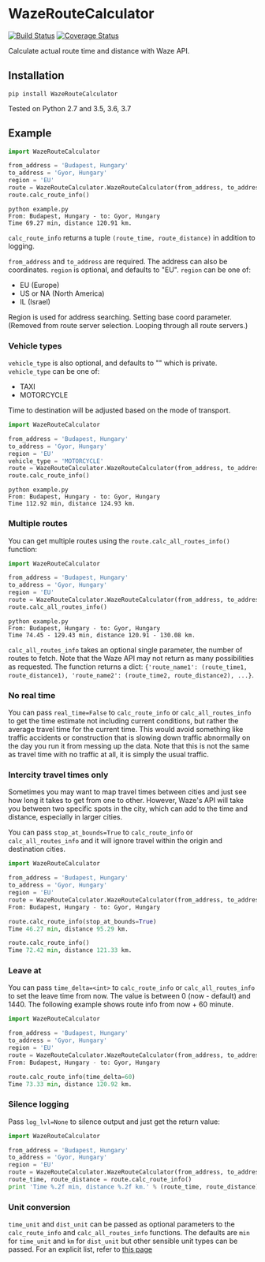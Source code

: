 # WazeRouteCalculator

[![Build Status](https://travis-ci.org/kovacsbalu/WazeRouteCalculator.svg?branch=master)](https://travis-ci.org/kovacsbalu/WazeRouteCalculator)
[![Coverage Status](https://coveralls.io/repos/github/kovacsbalu/WazeRouteCalculator/badge.svg?branch=master)](https://coveralls.io/github/kovacsbalu/WazeRouteCalculator?branch=master)

Calculate actual route time and distance with Waze API.

## Installation

```
pip install WazeRouteCalculator
```

Tested on Python 2.7 and 3.5, 3.6, 3.7

## Example

```python
import WazeRouteCalculator

from_address = 'Budapest, Hungary'
to_address = 'Gyor, Hungary'
region = 'EU'
route = WazeRouteCalculator.WazeRouteCalculator(from_address, to_address, region)
route.calc_route_info()
```

```
python example.py
From: Budapest, Hungary - to: Gyor, Hungary
Time 69.27 min, distance 120.91 km.
```

`calc_route_info` returns a tuple `(route_time, route_distance)` in addition to logging.

`from_address` and `to_address` are required. The address can also be coordinates.
`region` is optional, and defaults to "EU". `region` can be one of:

- EU (Europe)
- US or NA (North America)
- IL (Israel)

Region is used for address searching. Setting base coord parameter.
(Removed from route server selection. Looping through all route servers.)

### Vehicle types

`vehicle_type` is also optional, and defaults to "" which is private. `vehicle_type` can be one of:

- TAXI
- MOTORCYCLE

Time to destination will be adjusted based on the mode of transport.

```python
import WazeRouteCalculator

from_address = 'Budapest, Hungary'
to_address = 'Gyor, Hungary'
region = 'EU'
vehicle_type = 'MOTORCYCLE'
route = WazeRouteCalculator.WazeRouteCalculator(from_address, to_address, region, vehicle_type)
route.calc_route_info()
```

```
python example.py
From: Budapest, Hungary - to: Gyor, Hungary
Time 112.92 min, distance 124.93 km.
```

### Multiple routes

You can get multiple routes using the `route.calc_all_routes_info()` function:

```python
import WazeRouteCalculator

from_address = 'Budapest, Hungary'
to_address = 'Gyor, Hungary'
region = 'EU'
route = WazeRouteCalculator.WazeRouteCalculator(from_address, to_address, region)
route.calc_all_routes_info()
```

```
python example.py
From: Budapest, Hungary - to: Gyor, Hungary
Time 74.45 - 129.43 min, distance 120.91 - 130.08 km.
```

`calc_all_routes_info` takes an optional single parameter, the number of routes to fetch. Note that the Waze API may not return as many possibilities as requested. The function returns a dict: `{'route_name1': (route_time1, route_distance1), 'route_name2': (route_time2, route_distance2), ...}`.

### No real time

You can pass `real_time=False` to `calc_route_info` or `calc_all_routes_info` to get the time estimate not including current conditions, but rather the average travel time for the current time. This would avoid something like traffic accidents or construction that is slowing down traffic abnormally on the day you run it from messing up the data. Note that this is not the same as travel time with no traffic at all, it is simply the usual traffic.

### Intercity travel times only

Sometimes you may want to map travel times between cities and just see how long it takes to get from one to other. However, Waze's API will take you between two specific spots in the city, which can add to the time and distance, especially in larger cities.

You can pass `stop_at_bounds=True` to `calc_route_info` or `calc_all_routes_info` and it will ignore travel within the origin and destination cities.

```python
import WazeRouteCalculator

from_address = 'Budapest, Hungary'
to_address = 'Gyor, Hungary'
region = 'EU'
route = WazeRouteCalculator.WazeRouteCalculator(from_address, to_address, region)
From: Budapest, Hungary - to: Gyor, Hungary

route.calc_route_info(stop_at_bounds=True)
Time 46.27 min, distance 95.29 km.

route.calc_route_info()
Time 72.42 min, distance 121.33 km.
```

### Leave at
You can pass `time_delta=<int>` to `calc_route_info` or `calc_all_routes_info` to set the leave time from now. The value is between 0 (now - default) and 1440.
The following example shows route info from now + 60 minute.

```python
import WazeRouteCalculator

from_address = 'Budapest, Hungary'
to_address = 'Gyor, Hungary'
region = 'EU'
route = WazeRouteCalculator.WazeRouteCalculator(from_address, to_address, region)
From: Budapest, Hungary - to: Gyor, Hungary

route.calc_route_info(time_delta=60)
Time 73.33 min, distance 120.92 km.
```

### Silence logging
Pass `log_lvl=None` to silence output and just get the return value:

```python
import WazeRouteCalculator

from_address = 'Budapest, Hungary'
to_address = 'Gyor, Hungary'
region = 'EU'
route = WazeRouteCalculator.WazeRouteCalculator(from_address, to_address, region, log_lvl=None)
route_time, route_distance = route.calc_route_info()
print 'Time %.2f min, distance %.2f km.' % (route_time, route_distance)
```

### Unit conversion
`time_unit` and `dist_unit` can be passed as optional parameters to the `calc_route_info` and `calc_all_routes_info` functions. The defaults are `min` for `time_unit` and `km` for `dist_unit` but other sensible unit types can be passed. For an explicit list, refer to [this page](https://github.com/hgrecco/pint/blob/master/pint/default_en.txt)